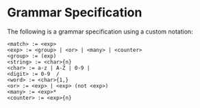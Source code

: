 # Grammar Specification

The following is a grammar specification using a custom notation:

```plaintext
<match> := <exp>
<exp> := <group> | <or> | <many> | <counter>
<group> := (exp)
<string> := <char>{n} 
<char> := a-z | A-Z | 0-9 | 
<digit> := 0-9  /
<word> := <char>{1,}    
<or> := <exp> | <exp> (not <exp>)  
<many> := <exp>*
<counter> := <exp>{n}
